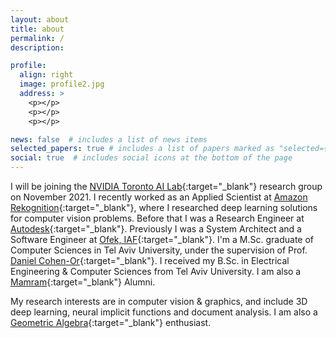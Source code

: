 ```yaml
---
layout: about
title: about
permalink: /
description:

profile:
  align: right
  image: profile2.jpg
  address: >
    <p></p>
    <p></p>
    <p></p>

news: false  # includes a list of news items
selected_papers: true # includes a list of papers marked as "selected={true}"
social: true  # includes social icons at the bottom of the page
---
```


I will be joining the [NVIDIA Toronto AI Lab](https://nv-tlabs.github.io/){:target="\_blank"} research group on November 2021. I recently worked as an Applied Scientist at [Amazon Rekognition](https://aws.amazon.com/rekognition/){:target="\_blank"}, where I researched deep learning solutions for computer vision problems. Before that I was a Research Engineer at [Autodesk](https://www.autodesk.com/){:target="\_blank"}. Previously I was a System Architect and a Software Engineer at [Ofek, IAF](https://en.wikipedia.org/wiki/Ofek_unit){:target="\_blank"}. I'm a M.Sc. graduate of Computer Sciences in Tel Aviv University, under the supervision of Prof. [Daniel Cohen-Or](https://www.cs.tau.ac.il/~dcor/index.html){:target="\_blank"}. I received my B.Sc. in Electrical Engineering & Computer Sciences from Tel Aviv University. I am also a [Mamram](https://www.mamram.tech/){:target="\_blank"} Alumni.

My research interests are in computer vision & graphics, and include 3D deep learning, neural implicit functions and document analysis. I am also a [Geometric Algebra](https://bivector.net/){:target="\_blank"} enthusiast.